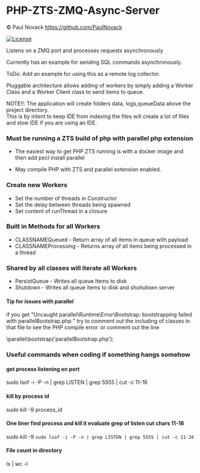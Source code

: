 # PHP-ZTS-ZMQ-Async-Server
&copy; Paul Novack https://github.com/PaulNovack

[![License](https://img.shields.io/badge/License-BSD_3--Clause-blue.svg)](https://opensource.org/licenses/BSD-3-Clause)

Listens on a ZMQ port and processes requests asynchronously



Currently has an example for sending SQL commands asynchronously.

ToDo:  Add an example for using this as a remote log collector.

Pluggable architecture allows adding of workers by simply adding a Worker Class
and a Worker Client class to send items to queue.

NOTE!!:  The application will create folders data, logs,queueData above the project directory.  
This is by intent to keep IDE from indexing the files will create a lot of files and slow IDE if you are using an IDE.

### Must be running a ZTS build of php with parallel php extension

* The easiest way to get PHP ZTS running is with a docker image and then add pecl install parallel

* May compile PHP with ZTS and parallel extension enabled.


### Create new Workers 
* Set the number of threads in Constructor
* Set the delay between threads being spawned
* Set content of runThread in a closure

### Built in Methods for all Workers

* CLASSNAMEQueued - Return array of all items in queue with payload
* CLASSNAMEProcessing - Returns array of all items being processed in a thread

### Shared by all classes will iterate all Workers

* PersistQueue - Writes all queue Items to disk
* Shutdown - Writes all queue items to disk and shutsdown server

#### Tip for issues with parallel

if you get "Uncaught parallel\Runtime\Error\Bootstrap: bootstrapping failed with parallelBootstrap.php "
try to comment out the including of classes in that file to see the PHP compile error.
or comment out the line   

\parallel\bootstrap('parallelBootstrap.php');

### Useful commands when coding if something hangs somehow

#### get process listening on port
sudo lsof -i -P -n | grep LISTEN | grep 5555 | cut -c 11-16

#### kill by process id
sudo kill -9 process_id

#### One liner find process and kill it evaluate grep of listen cut chars 11-16
sudo kill -9 `sudo lsof -i -P -n | grep LISTEN | grep 5555 | cut -c 11-16`

#### File count in directory
ls | wc -l

